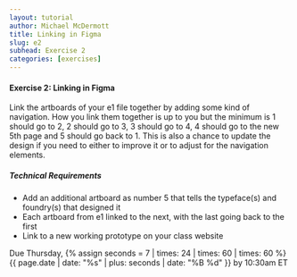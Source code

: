 ```yaml
---
layout: tutorial
author: Michael McDermott
title: Linking in Figma
slug: e2
subhead: Exercise 2
categories: [exercises]
---
```

#### Exercise 2: Linking in Figma
Link the artboards of your e1 file together by adding some kind of navigation. How you link them together is up to you but the minimum is 1 should go to 2, 2 should go to 3, 3 should go to 4, 4 should go to the new 5th page and 5 should go back to 1. This is also a chance to update the design if you need to either to improve it or to adjust for the navigation elements.

##### Technical Requirements
* Add an additional artboard as number 5 that tells the typeface(s) and foundry(s) that designed it
* Each artboard from e1 linked to the next, with the last going back to the first
* Link to a new working prototype on your class website

<span class="due">Due Thursday, {% assign seconds = 7 | times: 24 | times: 60 | times: 60 %}{{ page.date | date: "%s" | plus: seconds | date: "%B %d" }} by 10:30am ET</span>
